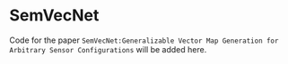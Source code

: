 # SemVecNet

Code for the paper ```SemVecNet:Generalizable Vector Map Generation
for Arbitrary Sensor Configurations``` will be added here.

